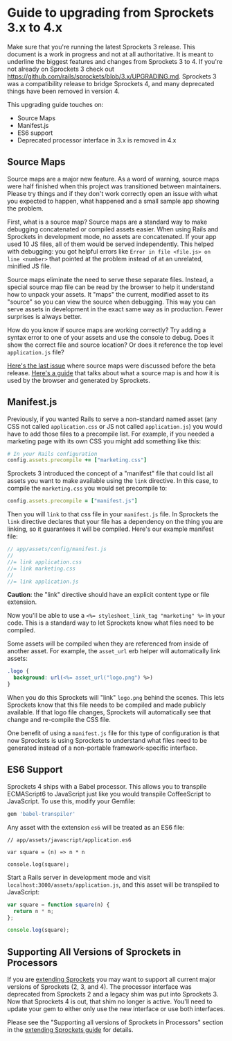 # Guide to upgrading from Sprockets 3.x to 4.x

Make sure that you're running the latest Sprockets 3 release. This document is a work in progress and not at all authoritative. It is meant to underline the biggest features and changes from Sprockets 3 to 4. If you're not already on Sprockets 3 check out https://github.com/rails/sprockets/blob/3.x/UPGRADING.md. Sprockets 3 was a compatibility release to bridge Sprockets 4, and many deprecated things have been removed in version 4.

This upgrading guide touches on:

- Source Maps
- Manifest.js
- ES6 support
- Deprecated processor interface in 3.x is removed in 4.x

## Source Maps

Source maps are a major new feature. As a word of warning, source maps were half finished when this project was transitioned between maintainers. Please try things and if they don't work correctly open an issue with what you expected to happen, what happened and a small sample app showing the problem.

First, what is a source map? Source maps are a standard way to make debugging concatenated or compiled assets easier. When using Rails and Sprockets in development mode, no assets are concatenated. If your app used 10 JS files, all of them would be served independently. This helped with debugging: you got helpful errors like `Error in file <file.js> on line <number>` that pointed at the problem instead of at an unrelated, minified JS file. 

Source maps eliminate the need to serve these separate files. Instead, a special source map file can be read by the browser to help it understand how to unpack your assets. It "maps" the current, modified asset to its "source" so you can view the source when debugging. This way you can serve assets in development in the exact same way as in production. Fewer surprises is always better.

How do you know if source maps are working correctly? Try adding a syntax error to one of your assets and use the console to debug. Does it show the correct file and source location? Or does it reference the top level `application.js` file?

[Here's the last issue](https://github.com/rails/sprockets/issues/157) where source maps were discussed before the beta release. [Here's a guide](https://github.com/rails/sprockets/blob/master/guides/source_maps.md) that talks about what a source map is and how it is used by the browser and generated by Sprockets.

## Manifest.js

Previously, if you wanted Rails to serve a non-standard named asset (any CSS not called `application.css` or JS not called `application.js`) you would have to add those files to a precompile list. For example, if you needed a marketing page with its own CSS you might add something like this:


```ruby
# In your Rails configuration
config.assets.precompile += ["marketing.css"]
```

Sprockets 3 introduced the concept of a "manifest" file that could list all assets you want to make available using the `link` directive. In this case, to compile the `marketing.css` you would set precompile to:

```ruby
config.assets.precompile = ["manifest.js"]
```

Then you will `link` to that css file in your `manifest.js` file. In Sprockets the `link` directive declares that your file has a dependency on the thing you are linking, so it guarantees it will be compiled. Here's our example manifest file:

```js
// app/assets/config/manifest.js
//
//= link application.css
//= link marketing.css
//
//= link application.js
```

**Caution**: the "link" directive should have an explicit content type or file extension.

Now you'll be able to use a `<%= stylesheet_link_tag "marketing" %>` in your code. This is a standard way to let Sprockets know what files need to be compiled.

Some assets will be compiled when they are referenced from inside of another asset. For example, the `asset_url` erb helper will automatically link assets:

``` css
.logo {
  background: url(<%= asset_url("logo.png") %>)
}
```

When you do this Sprockets will "link" `logo.png` behind the scenes. This lets Sprockets know that this file needs to be compiled and made publicly available. If that logo file changes, Sprockets will automatically see that change and re-compile the CSS file.

One benefit of using a `manifest.js` file for this type of configuration is that now Sprockets is using Sprockets to understand what files need to be generated instead of a non-portable framework-specific interface.

## ES6 Support

Sprockets 4 ships with a Babel processor. This allows you to transpile ECMAScript6 to JavaScript just like you would transpile CoffeeScript to JavaScript. To use this, modify your Gemfile:

```ruby
gem 'babel-transpiler'
```

Any asset with the extension `es6` will be treated as an ES6 file:

```es6
// app/assets/javascript/application.es6

var square = (n) => n * n

console.log(square);
```

Start a Rails server in development mode and visit `localhost:3000/assets/application.js`, and this asset will be transpiled to JavaScript:

```js
var square = function square(n) {
  return n * n;
};

console.log(square);
```

## Supporting All Versions of Sprockets in Processors

If you are [extending Sprockets](guides/extending_sprockets.md) you may want to support all current major versions of Sprockets (2, 3, and 4). The processor interface was deprecated from Sprockets 2 and a legacy shim was put into Sprockets 3. Now that Sprockets 4 is out, that shim no longer is active. You'll need to update your gem to either only use the new interface or use both interfaces.

Please see the "Supporting all versions of Sprockets in Processors" section in the [extending Sprockets guide](guides/extending_sprockets.md) for details.

